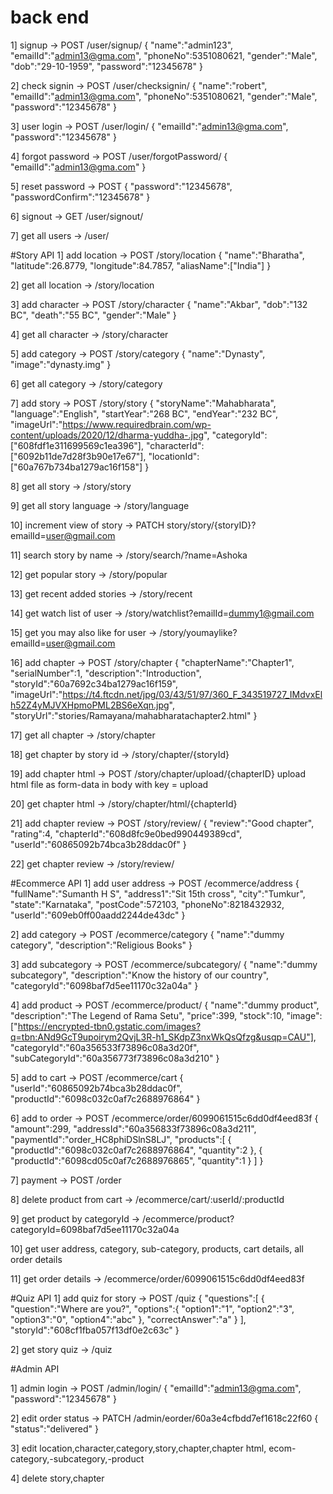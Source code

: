 # back end

1] signup -> POST /user/signup/
{
    "name":"admin123",
    "emailId":"admin13@gma.com",
    "phoneNo":5351080621,
    "gender":"Male",
    "dob":"29-10-1959",
    "password":"12345678"
}

2] check signin -> POST /user/checksignin/
{
    "name":"robert",
    "emailId":"admin13@gma.com",
    "phoneNo":5351080621,
    "gender":"Male",
    "password":"12345678"
}

3] user login -> POST /user/login/
{
    "emailId":"admin13@gma.com",
    "password":"12345678"
}

4] forgot password -> POST /user/forgotPassword/
{
    "emailId":"admin13@gma.com"
}

5] reset password -> POST 
{
    "password":"12345678",
    "passwordConfirm":"12345678"
}

6] signout -> GET /user/signout/

7] get all users -> /user/

#Story API
1] add location -> POST /story/location
{
    "name":"Bharatha",
    "latitude":26.8779,
    "longitude":84.7857,
    "aliasName":["India"]
}

2] get all location -> /story/location

3] add character -> POST /story/character
{
    "name":"Akbar",
    "dob":"132 BC",
    "death":"55 BC",
    "gender":"Male"
}

4] get all character -> /story/character

5] add category -> POST /story/category
{
    "name":"Dynasty",
    "image":"dynasty.img"
}

6] get all category -> /story/category

7] add story -> POST /story/story
{
    "storyName":"Mahabharata",
    "language":"English",
    "startYear":"268 BC",
    "endYear":"232 BC",
    "imageUrl":"https://www.requiredbrain.com/wp-content/uploads/2020/12/dharma-yuddha-.jpg",
    "categoryId":["608fdf1e311699569c1ea396"],
    "characterId":["6092b11de7d28f3b90e17e67"],
    "locationId":["60a767b734ba1279ac16f158"]
}

8] get all story -> /story/story

9] get all story language -> /story/language

10] increment view of story -> PATCH story/story/{storyID}?emailId=user@gmail.com

11] search story by name -> /story/search/?name=Ashoka

12] get popular story -> /story/popular

13] get recent added stories -> /story/recent

14] get watch list of user -> /story/watchlist?emailId=dummy1@gmail.com

15] get you may also like for user -> /story/youmaylike?emailId=user@gmail.com

16] add chapter -> POST /story/chapter
{
    "chapterName":"Chapter1",
    "serialNumber":1,
    "description":"Introduction",
    "storyId":"60a7692c34ba1279ac16f159",
    "imageUrl":"https://t4.ftcdn.net/jpg/03/43/51/97/360_F_343519727_IMdvxElh52Z4yMJVXHpmoPML2BS6eXqn.jpg",
    "storyUrl":"stories/Ramayana/mahabharatachapter2.html"
}

17] get all chapter -> /story/chapter

18] get chapter by story id -> /story/chapter/{storyId}

19] add chapter html -> POST /story/chapter/upload/{chapterID}
upload html file as form-data in body with key = upload

20] get chapter html -> /story/chapter/html/{chapterId}

21] add chapter review -> POST /story/review/
{
    "review":"Good chapter",
    "rating":4,
    "chapterId":"608d8fc9e0bed990449389cd",
    "userId":"60865092b74bca3b28ddac0f"
}

22] get chapter review -> /story/review/

#Ecommerce API
1] add user address -> POST /ecommerce/address
{
    "fullName":"Sumanth H S",
    "address1":"Sit 15th cross",
    "city":"Tumkur",
    "state":"Karnataka",
    "postCode":572103,
    "phoneNo":8218432932,
    "userId":"609eb0ff00aadd2244de43dc"
}

2] add category -> POST /ecommerce/category
{
    "name":"dummy category",
    "description":"Religious Books"
}

3] add subcategory -> POST /ecommerce/subcategory/
{
    "name":"dummy subcategory",
    "description":"Know the history of our country",
    "categoryId":"6098baf7d5ee11170c32a04a"
}

4] add product -> POST /ecommerce/product/
{
    "name":"dummy product",
    "description":"The Legend of Rama Setu",
    "price":399,
    "stock":10,
    "image":["https://encrypted-tbn0.gstatic.com/images?q=tbn:ANd9GcT9upoirym2QvjL3R-h1_SKdpZ3nxWkQsQfzg&usqp=CAU"],
    "categoryId":"60a356533f73896c08a3d20f",
    "subCategoryId":"60a356773f73896c08a3d210"
}

5] add to cart -> POST /ecommerce/cart
{
    "userId":"60865092b74bca3b28ddac0f",
    "productId":"6098c032c0af7c2688976864"
}

6] add to order -> POST /ecommerce/order/6099061515c6dd0df4eed83f
{
    "amount":299,
    "addressId":"60a356833f73896c08a3d211",
    "paymentId":"order_HC8phiDSlnS8LJ",
    "products":[
        {
            "productId":"6098c032c0af7c2688976864",
            "quantity":2
        },
        {
            "productId":"6098cd05c0af7c2688976865",
            "quantity":1
        }
    ]
}

7] payment -> POST /order

8] delete product from cart -> /ecommerce/cart/:userId/:productId

9] get product by categoryId -> /ecommerce/product?categoryId=6098baf7d5ee11170c32a04a

10] get user address, category, sub-category, products, cart details, all order details

11] get order details -> /ecommerce/order/6099061515c6dd0df4eed83f

#Quiz API
1] add quiz for story -> POST /quiz
{
    "questions":[
      {
          "question":"Where are you?",
          "options":{
           "option1":"1",
           "option2":"3",
           "option3":"0",
           "option4":"abc"
          },
          "correctAnswer":"a"
      }
    ],
    "storyId":"608cf1fba057f13df0e2c63c"
}

2] get story quiz -> /quiz

#Admin API

1] admin login -> POST /admin/login/
{
    "emailId":"admin13@gma.com",
    "password":"12345678"
}

2] edit order status -> PATCH /admin/eorder/60a3e4cfbdd7ef1618c22f60
{
    "status":"delivered"
}

3] edit location,character,category,story,chapter,chapter html, ecom-category,-subcategory,-product

4] delete story,chapter
